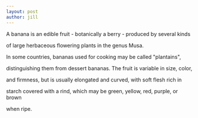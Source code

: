 ```yaml
---
layout: post
author: jill
---
```

A banana is an edible fruit - botanically a berry - produced by several kinds

of large herbaceous flowering plants in the genus Musa.

In some countries, bananas used for cooking may be called "plantains",

distinguishing them from dessert bananas. The fruit is variable in size, color,

and firmness, but is usually elongated and curved, with soft flesh rich in

starch covered with a rind, which may be green, yellow, red, purple, or brown

when ripe.